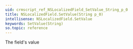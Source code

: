 ```yaml
---
uid: crmscript_ref_NSLocalizedField_SetValue_String_p_0
title: NSLocalizedField.SetValue(String p_0)
intellisense: NSLocalizedField.SetValue
keywords: SetValue(String)
so.topic: reference
---
```



The field's value


